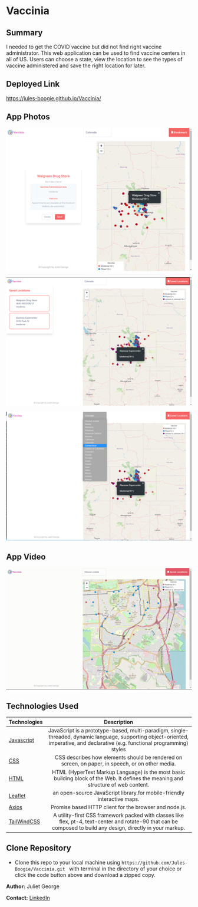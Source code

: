 # Vaccinia

## Summary
I needed to get the COVID vaccine but did not find right vaccine administrator.
This web application can be used to find vaccine centers in all of US. Users can choose a state, view the location to see the types of vaccine administered and save the right location for later. 

## Deployed Link
https://jules-boogie.github.io/Vaccinia/

## App Photos
![App Photo1](https://github.com/Jules-Boogie/Vaccinia/blob/main/media/VaccineLocator.PNG)

![App Photo2](https://github.com/Jules-Boogie/Vaccinia/blob/main/media/bookmark.PNG)

![App Photo3](https://github.com/Jules-Boogie/Vaccinia/blob/main/media/statelist.PNG)


## App Video 
![App Video1](https://github.com/Jules-Boogie/Vaccinia/blob/main/media/7%20June%2C%202021%20-%20Loom%20Recording.gif)


## Technologies Used
| Technologies | Description  |
|---------------------------------------------------------------------------|:------------------------------------------------------------------------------------------------------------------:|
| [Javascript](https://developer.mozilla.org/en-US/docs/Web/JavaScript)                                     |            JavaScript is a prototype-based, multi-paradigm, single-threaded, dynamic language, supporting object-oriented, imperative, and declarative (e.g. functional programming) styles               |
| [CSS](https://developer.mozilla.org/en-US/docs/Web/CSS)                |   CSS describes how elements should be rendered on screen, on paper, in speech, or on other media.               |
| [HTML](https://developer.mozilla.org/en-US/docs/Web/HTML)                |   HTML (HyperText Markup Language) is the most basic building block of the Web. It defines the meaning and structure of web content.                |
| [Leaflet](https://leafletjs.com/reference-1.7.1.html)                |  an open-source JavaScript library.for mobile-friendly interactive maps. |
| [Axios](https://axios-http.com/docs/intro)                |  Promise based HTTP client for the browser and node.js.                |
| [TailWindCSS](https://tailwindcss.com/docs) | A utility-first CSS framework packed with classes like flex, pt-4, text-center and rotate-90 that can be composed to build any design, directly in your markup.|


## Clone Repository
 - Clone this repo to your local machine using ```https://github.com/Jules-Boogie/Vaccinia.git ``` with terminal in the directory of your choice or click the code button above and download a zipped copy. 



**Author:**
Juliet George

**Contact:**
[LinkedIn](https://www.linkedin.com/in/juliet-g-864950b8/)
